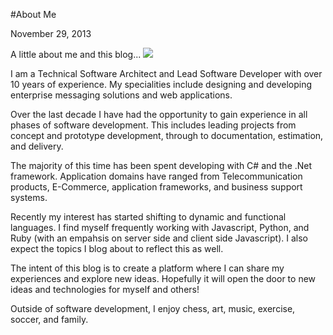 #About Me

<div>
	<time class="postinfo left-50 postdate">November 29, 2013</time>
</div>

A little about me and this blog... <img class="img-right" src="/artifacts/about-me/me.jpg" />

I am a Technical Software Architect and Lead Software Developer with over 10 years of experience. My specialities include designing and developing enterprise messaging solutions and web applications.

Over the last decade I have had the opportunity to gain experience in all phases of software development. This includes leading projects from concept and prototype development, through to documentation, estimation, and delivery.

The majority of this time has been spent developing with C# and the .Net framework. Application domains have ranged from Telecommunication products, E-Commerce, application frameworks, and business support systems.

Recently my interest has started shifting to dynamic and functional languages. I find myself frequently working with Javascript, Python, and Ruby (with an empahsis on server side and client side Javascript). I also expect the topics I blog about to reflect this as well.

The intent of this blog is to create a platform where I can share my experiences and explore new ideas. Hopefully it will open the door to new ideas and technologies for myself and others!

Outside of software development, I enjoy chess, art, music, exercise, soccer, and family.